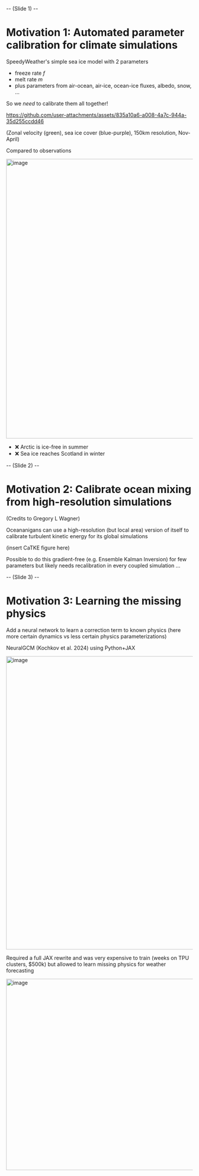 
-- (Slide 1) --

# Motivation 1: Automated parameter calibration for climate simulations

SpeedyWeather's simple sea ice model with 2 parameters
- freeze rate $f$
- melt rate $m$
- plus parameters from air-ocean, air-ice, ocean-ice fluxes, albedo, snow, ...

So we *need* to calibrate them all together!

https://github.com/user-attachments/assets/835a10a6-a008-4a7c-944a-35d255ccdd46

(Zonal velocity (green), sea ice cover (blue-purple), 150km resolution, Nov-April)

Compared to observations 

<img width="1017" height="754" alt="image" src="https://github.com/user-attachments/assets/02d5c67e-6573-4d9e-b37f-3bfa77fccd60" />

- ❌ Arctic is ice-free in summer
- ❌ Sea ice reaches Scotland in winter

-- (Slide 2) --

# Motivation 2: Calibrate ocean mixing from high-resolution simulations

(Credits to Gregory L Wagner)

Oceananigans can use a high-resolution (but local area) version of itself
to calibrate turbulent kinetic energy for its global simulations

(insert CaTKE figure here)

Possible to do this gradient-free (e.g. Ensemble Kalman Inversion) for
few parameters but likely needs recalibration in every coupled simulation ... 


-- (Slide 3) --

# Motivation 3: Learning the missing physics 

Add a neural network to learn a correction term to known physics
(here more certain dynamics vs less certain physics parameterizations)

NeuralGCM (Kochkov et al. 2024) using Python+JAX

<img width="1677" height="791" alt="image" src="https://github.com/user-attachments/assets/5d446fac-3e95-433b-93a6-07c0f767ac48" />

Required a full JAX rewrite and was very expensive to train (weeks on TPU clusters, $500k)
but allowed to learn missing physics for weather forecasting

<img width="1084" height="516" alt="image" src="https://github.com/user-attachments/assets/38e3930f-04d1-4a4f-8f50-8f1568639d00" />

